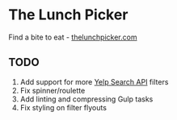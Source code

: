 # The Lunch Picker

Find a bite to eat - [thelunchpicker.com](https://thelunchpicker.com)

## TODO

1. Add support for more [Yelp Search API](https://www.yelp.com/developers/documentation/v3/business_search) filters
1. Fix spinner/roulette
1. Add linting and compressing Gulp tasks
1. Fix styling on filter flyouts

